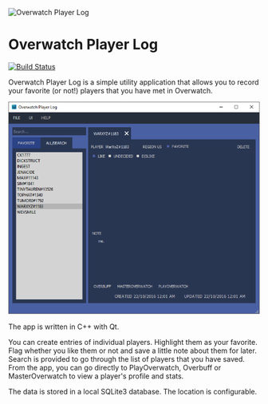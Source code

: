 ![Overwatch Player Log](https://raw.githubusercontent.com/yxbh/Overwatch-Player-Log/v1.0.0/OverwatchPlayerLog/Resources/Icons/app-icon.ico)
# Overwatch Player Log
[![Build Status](https://travis-ci.org/yxbh/Overwatch-Player-Log.svg?branch=master)](https://travis-ci.org/yxbh/Overwatch-Player-Log)

Overwatch Player Log is a simple utility application that allows you to record your favorite (or not!) players that you have met in Overwatch.

![Overwatch Player Log](https://raw.githubusercontent.com/yxbh/Overwatch-Player-Log/v1.0.0/Doc/screenshots/mainWindow.png)

The app is written in C++ with Qt.

You can create entries of individual players. Highlight them as your favorite. Flag whether you like them or not and save a little note about them for later. Search is provided to go through the list of players that you have saved. From the app, you can go directly to PlayOverwatch, Overbuff or MasterOverwatch to view a player's profile and stats.

The data is stored in a local SQLite3 database. The location is configurable.

